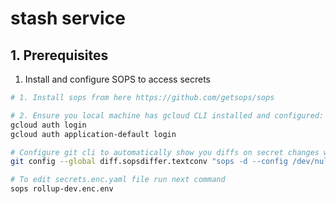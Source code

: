 # stash service

## 1. Prerequisites

1. Install and configure SOPS to access secrets

```bash
# 1. Install sops from here https://github.com/getsops/sops

# 2. Ensure you local machine has gcloud CLI installed and configured:
gcloud auth login
gcloud auth application-default login

# Configure git cli to automatically show you diffs on secret changes when you have access to them
git config --global diff.sopsdiffer.textconv "sops -d --config /dev/null"

# To edit secrets.enc.yaml file run next command
sops rollup-dev.enc.env
```
